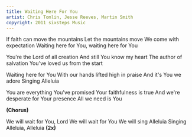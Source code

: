 ```yaml
---
title: Waiting Here For You
artist: Chris Tomlin, Jesse Reeves, Martin Smith
copyright: 2011 sixsteps Music
---
```


If faith can move the mountains
Let the mountains move
We come with expectation
Waiting here for You, waiting here for You

You're the Lord of all creation
And still You know my heart
The author of salvation
You've loved us from the start

Waiting here for You
With our hands lifted high in praise
And it's You we adore
Singing Alleluia

You are everything You've promised
Your faithfulness is true
And we're desperate for Your presence
All we need is You

<strong>(Chorus)</strong>

We will wait for You, Lord
We will wait for You
We will sing Alleluia
Singing Alleluia, Alleluia    <strong>(2x)</strong>